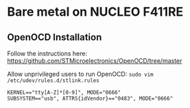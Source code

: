 # Bare metal on NUCLEO F411RE

## OpenOCD Installation

Follow the instructions here: https://github.com/STMicroelectronics/OpenOCD/tree/master

Allow unprivileged users to run OpenOCD: `sudo vim /etc/udev/rules.d/stlink.rules`

```
KERNEL=="tty[A-Z]*[0-9]", MODE="0666"
SUBSYSTEM=="usb", ATTRS{idVendor}=="0483", MODE="0666"
```


